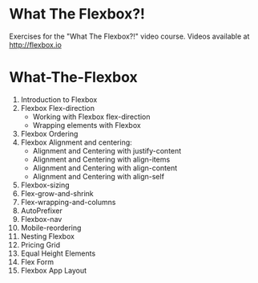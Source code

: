 # What The Flexbox?!


Exercises for the "What The Flexbox?!" video course. Videos available at <http://flexbox.io>
# What-The-Flexbox

1. Introduction to Flexbox
2. Flexbox Flex-direction
    - Working with Flexbox flex-direction
    - Wrapping elements with Flexbox
3. Flexbox Ordering
4. Flexbox Alignment and centering:
    - Alignment and Centering with justify-content
    - Alignment and Centering with align-items
    - Alignment and Centering with align-content
    - Alignment and Centering with align-self
5. Flexbox-sizing
6. Flex-grow-and-shrink
7. Flex-wrapping-and-columns
8. AutoPrefixer
9. Flexbox-nav
10. Mobile-reordering
11. Nesting Flexbox
12. Pricing Grid
13. Equal Height Elements
14. Flex Form
15. Flexbox App Layout
